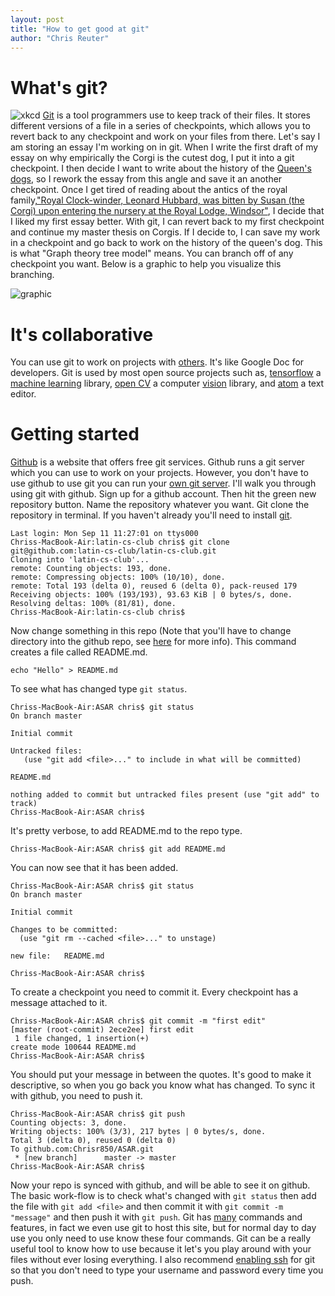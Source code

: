 ```yaml
---
layout: post
title: "How to get good at git"
author: "Chris Reuter"
---
```


# What's git?

![xkcd](https://imgs.xkcd.com/comics/git.png)
[Git](https://git-scm.com/) is a tool programmers use to keep track of their files. It stores different versions of a file in a series of checkpoints, which allows you to revert back to any checkpoint and work on your files from there. Let's say I am storing an essay I'm working on in git. When I write the first draft of my essay on why empirically the Corgi is the cutest dog, I put it into a git checkpoint. I then decide I want to write about the history of the [Queen's dogs](https://en.wikipedia.org/wiki/Queen_Elizabeth%27s_corgis), so I rework the essay from this angle and save it an another checkpoint. Once I get tired of reading about the antics of the royal family,["Royal Clock-winder, Leonard Hubbard, was bitten by Susan (the Corgi) upon entering the nursery at the Royal Lodge, Windsor"](https://en.wikipedia.org/wiki/Queen_Elizabeth%27s_corgis), I decide that I liked my first essay better. With git, I can revert back to my first checkpoint and continue my master thesis on Corgis. If I decide to, I can save my work in a checkpoint and go back to work on the history of the queen's dog. This is what "Graph theory tree model" means. You can branch off of any checkpoint you want. Below is a graphic to help you visualize this branching.

![graphic](https://alexshuhin.github.io/git-init/images/git-tree.png)

# It's collaborative 

You can use git to work on projects with [others](https://code.tutsplus.com/tutorials/how-to-collaborate-on-github--net-34267). It's like Google Doc for developers. Git is used by most open source projects such as, [tensorflow](https://github.com/tensorflow/tensorflow) a [machine learning](https://en.wikipedia.org/wiki/Machine_learning) library, [open CV](https://github.com/opencv/opencv) a computer [vision](https://www.quora.com/What-are-some-good-undergraduate-OpenCV-projects-What-are-some-practical-accessible-topics-in-real-time-computer-vision-Also-what-is-the-learning-curve-for-OpenCV-and-or-its-interfaces-with-Python-MATLAB) library, and [atom](https://github.com/atom/atom) a text editor.

# Getting started
[Github](https://github.com/) is a website that offers free git services. Github runs a git server which you can use to work on your projects. However, you don't have to use github to use git you can run your [own git server](https://git-scm.com/book/en/v1/Git-on-the-Server). I'll walk you through using git with github. Sign up for a github account. Then hit the green new repository button. Name the repository whatever you want. Git clone the repository in terminal. If you haven't already you'll need to install [git](https://git-scm.com/downloads).

    Last login: Mon Sep 11 11:27:01 on ttys000
    Chriss-MacBook-Air:latin-cs-club chris$ git clone git@github.com:latin-cs-club/latin-cs-club.git
    Cloning into 'latin-cs-club'...
    remote: Counting objects: 193, done.
    remote: Compressing objects: 100% (10/10), done. 
    remote: Total 193 (delta 0), reused 6 (delta 0), pack-reused 179
    Receiving objects: 100% (193/193), 93.63 KiB | 0 bytes/s, done.
    Resolving deltas: 100% (81/81), done.
    Chriss-MacBook-Air:latin-cs-club chris$ 

Now change something in this repo (Note that you'll have to change directory into the github repo, see [here](http://latincsclub.com/2017-08-19/commmand-line) for more info). This command creates a file called README.md.

    echo "Hello" > README.md
	
To see what has changed type `git status`. 
	
	Chriss-MacBook-Air:ASAR chris$ git status
    On branch master

    Initial commit

    Untracked files:
       (use "git add <file>..." to include in what will be committed)

	README.md

    nothing added to commit but untracked files present (use "git add" to track)
    Chriss-MacBook-Air:ASAR chris$ 

It's pretty verbose, to add README.md to the repo type.

    Chriss-MacBook-Air:ASAR chris$ git add README.md 

You can now see that it has been added.

    Chriss-MacBook-Air:ASAR chris$ git status
    On branch master

    Initial commit

    Changes to be committed:
      (use "git rm --cached <file>..." to unstage)

	new file:   README.md

    Chriss-MacBook-Air:ASAR chris$ 

To create a checkpoint you need to commit it. Every checkpoint has a message attached to it.

    Chriss-MacBook-Air:ASAR chris$ git commit -m "first edit"
    [master (root-commit) 2ece2ee] first edit
     1 file changed, 1 insertion(+)
    create mode 100644 README.md
    Chriss-MacBook-Air:ASAR chris$ 

You should put your message in between the quotes. It's good to make it descriptive, so when you go back you know what has changed.
To sync it with github, you need to push it.

    Chriss-MacBook-Air:ASAR chris$ git push
    Counting objects: 3, done.
    Writing objects: 100% (3/3), 217 bytes | 0 bytes/s, done.
    Total 3 (delta 0), reused 0 (delta 0)
    To github.com:Chrisr850/ASAR.git
     * [new branch]      master -> master
    Chriss-MacBook-Air:ASAR chris$ 


Now your repo is synced with github, and will be able to see it on github. The basic work-flow is to check what's changed with `git status` then add the file with `git add <file>` and then commit it with `git commit -m "message"` and then push it with `git push`. Git has [many](https://git-scm.com/docs) commands and features, in fact we even use git to host this site, but for normal day to day use you only need to use know these four commands. Git can be a really useful tool to know how to use because it let's you play around with your files without ever losing everything. I also recommend [enabling ssh](https://help.github.com/articles/connecting-to-github-with-ssh/) for git so that you don't need to type your username and password every time you push.
